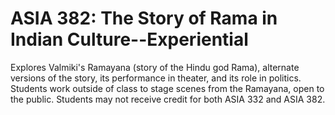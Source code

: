 # ASIA 382: The Story of Rama in Indian Culture--Experiential

Explores Valmiki's Ramayana (story of the Hindu god Rama), alternate versions of the story, its performance in theater, and its role in politics. Students work outside of class to stage scenes from the Ramayana, open to the public. Students may not receive credit for both ASIA 332 and ASIA 382.